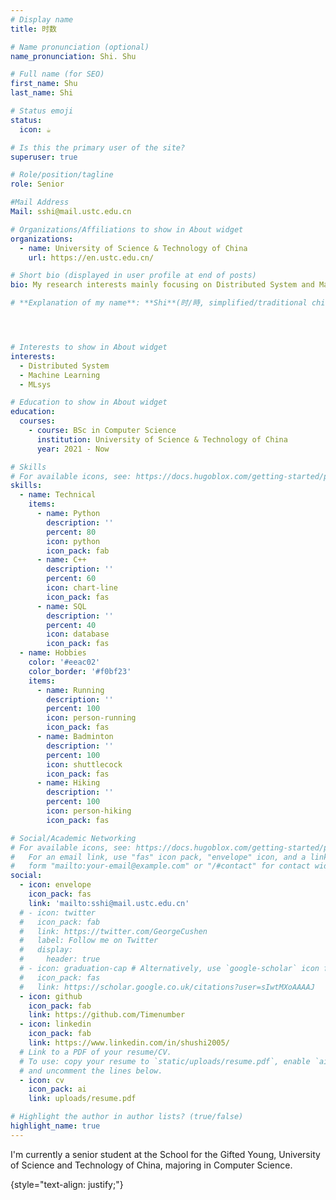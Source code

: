 ```yaml
---
# Display name
title: 时数

# Name pronunciation (optional)
name_pronunciation: Shi. Shu

# Full name (for SEO)
first_name: Shu
last_name: Shi

# Status emoji
status:
  icon: ☕️

# Is this the primary user of the site?
superuser: true

# Role/position/tagline
role: Senior

#Mail Address
Mail: sshi@mail.ustc.edu.cn

# Organizations/Affiliations to show in About widget
organizations:
  - name: University of Science & Technology of China
    url: https://en.ustc.edu.cn/

# Short bio (displayed in user profile at end of posts)
bio: My research interests mainly focusing on Distributed System and Machine Learning, especially in constructing efficient LLM-serving system. 

# **Explanation of my name**: **Shi**(时/時, simplified/traditional chinese,  means time) is my last name, composed with ri(日, means sun),  cun(寸, means a bit) and tu(土, means soil or ground). So the explaination of **Time(时/時)** is, the shadow of the **Sun(日)** moves **a Bit(寸)** on the **Ground(土)**.




# Interests to show in About widget
interests:
  - Distributed System
  - Machine Learning
  - MLsys

# Education to show in About widget
education:
  courses:
    - course: BSc in Computer Science
      institution: University of Science & Technology of China
      year: 2021 - Now

# Skills
# For available icons, see: https://docs.hugoblox.com/getting-started/page-builder/#icons
skills:
  - name: Technical
    items:
      - name: Python
        description: ''
        percent: 80
        icon: python
        icon_pack: fab
      - name: C++
        description: ''
        percent: 60
        icon: chart-line
        icon_pack: fas
      - name: SQL
        description: ''
        percent: 40
        icon: database
        icon_pack: fas
  - name: Hobbies
    color: '#eeac02'
    color_border: '#f0bf23'
    items:
      - name: Running
        description: ''
        percent: 100
        icon: person-running
        icon_pack: fas
      - name: Badminton
        description: ''
        percent: 100
        icon: shuttlecock
        icon_pack: fas
      - name: Hiking
        description: ''
        percent: 100
        icon: person-hiking
        icon_pack: fas

# Social/Academic Networking
# For available icons, see: https://docs.hugoblox.com/getting-started/page-builder/#icons
#   For an email link, use "fas" icon pack, "envelope" icon, and a link in the
#   form "mailto:your-email@example.com" or "/#contact" for contact widget.
social:
  - icon: envelope
    icon_pack: fas
    link: 'mailto:sshi@mail.ustc.edu.cn'
  # - icon: twitter
  #   icon_pack: fab
  #   link: https://twitter.com/GeorgeCushen
  #   label: Follow me on Twitter
  #   display:
  #     header: true
  # - icon: graduation-cap # Alternatively, use `google-scholar` icon from `ai` icon pack
  #   icon_pack: fas
  #   link: https://scholar.google.co.uk/citations?user=sIwtMXoAAAAJ
  - icon: github
    icon_pack: fab
    link: https://github.com/Timenumber
  - icon: linkedin
    icon_pack: fab
    link: https://www.linkedin.com/in/shushi2005/
  # Link to a PDF of your resume/CV.
  # To use: copy your resume to `static/uploads/resume.pdf`, enable `ai` icons in `params.yaml`,
  # and uncomment the lines below.
  - icon: cv
    icon_pack: ai
    link: uploads/resume.pdf

# Highlight the author in author lists? (true/false)
highlight_name: true
---
```


I'm currently a senior student at the School for the Gifted Young, University of Science and Technology of China, majoring in Computer Science.

{style="text-align: justify;"}
